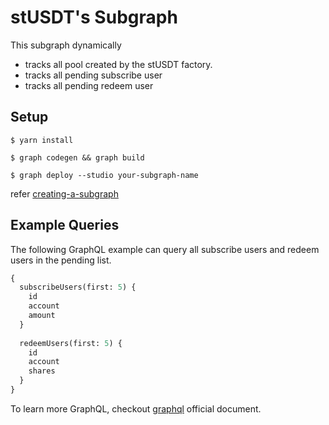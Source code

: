 # stUSDT's Subgraph

This subgraph dynamically

- tracks all pool created by the stUSDT factory.
- tracks all pending subscribe user
- tracks all pending redeem user

## Setup
```
$ yarn install
```

```
$ graph codegen && graph build
```

```
$ graph deploy --studio your-subgraph-name
```

refer [creating-a-subgraph](https://thegraph.com/docs/en/developing/creating-a-subgraph/)
## Example Queries

The following GraphQL example can query all subscribe users and redeem users in the pending list.

```graphql
{
  subscribeUsers(first: 5) {
    id 
    account
    amount
  }
  
  redeemUsers(first: 5) {
    id 
    account
    shares
  }
}
```

To learn more GraphQL, checkout [graphql](https://graphql.org/) official document.
